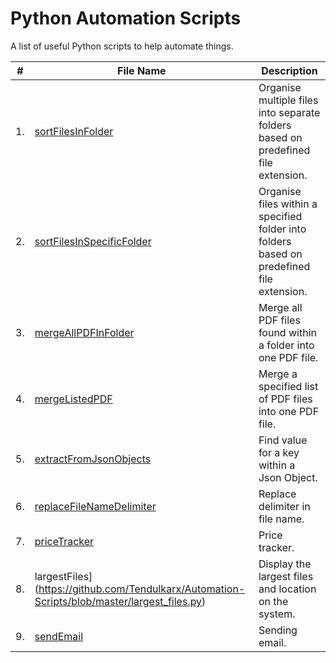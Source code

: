 # Python Automation Scripts
A list of useful Python scripts to help automate things.

#|File Name|Description
---|----------|-----------
1.|[sortFilesInFolder](https://github.com/Tendulkarx/Automation-Scripts/blob/master/sortFilesInFolder.py)| Organise multiple files into separate folders based on predefined file extension.
2.|[sortFilesInSpecificFolder](https://github.com/Tendulkarx/Automation-Scripts/blob/master/sortFilesInSpecificFolder.py)| Organise files within a specified folder into folders based on predefined file extension.
3.|[mergeAllPDFInFolder](https://github.com/Tendulkarx/Automation-Scripts/blob/master/mergeAllPDFInFolder.py)| Merge all PDF files found within a folder into one PDF file.
4.|[mergeListedPDF](https://github.com/Tendulkarx/Automation-Scripts/blob/master/mergeListedPDF.py)| Merge a specified list of PDF files into one PDF file.
5.|[extractFromJsonObjects](https://github.com/Tendulkarx/Automation-Scripts/blob/master/extractFromJsonObjects.py)| Find value for a key within a Json Object.
6.|[replaceFileNameDelimiter](https://github.com/Tendulkarx/Automation-Scripts/blob/master/replaceFileNameDelimiter.py)| Replace delimiter in file name.
7.|[priceTracker](https://github.com/Tendulkarx/Automation-Scripts/blob/master/price_tracker.py)| Price tracker.
8.|largestFiles](https://github.com/Tendulkarx/Automation-Scripts/blob/master/largest_files.py)| Display the largest files and location on the system.
9.|[sendEmail](https://github.com/Tendulkarx/Automation-Scripts/blob/master/send_email.py)| Sending email.


